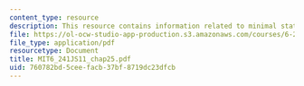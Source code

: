 ```yaml
---
content_type: resource
description: This resource contains information related to minimal state-space realization.
file: https://ol-ocw-studio-app-production.s3.amazonaws.com/courses/6-241j-dynamic-systems-and-control-spring-2011/760782bd5ceefacb37bf8719dc23dfcb_MIT6_241JS11_chap25.pdf
file_type: application/pdf
resourcetype: Document
title: MIT6_241JS11_chap25.pdf
uid: 760782bd-5cee-facb-37bf-8719dc23dfcb
---
```

